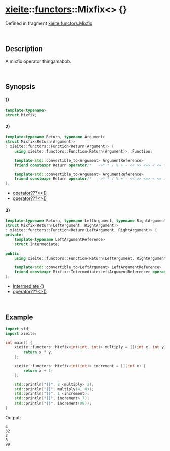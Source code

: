 # [xieite](../../xieite.md)\:\:[functors](../../functors.md)\:\:Mixfix\<\> \{\}
Defined in fragment [xieite:functors.Mixfix](../../../src/functors/mixfix.cpp)

&nbsp;

## Description
A mixfix operator thingamabob.

&nbsp;

## Synopsis
#### 1)
```cpp
template<typename>
struct Mixfix;
```
#### 2)
```cpp
template<typename Return, typename Argument>
struct Mixfix<Return(Argument)>
: xieite::functors::Function<Return(Argument)> {
    using xieite::functors::Function<Return(Argument)>::Function;

    template<std::convertible_to<Argument> ArgumentReference>
    friend constexpr Return operator/*   ->* * / % + - << >> <=> < <= > >= == != & ^ | && || *= /= %= += -= <<= >>= &= ^= |= ,   */(const Mixfix&, ArgumentReference&&);

    template<std::convertible_to<Argument> ArgumentReference>
    friend constexpr Return operator/*   ->* * / % + - << >> <=> < <= > >= == != & ^ | && || *= /= %= += -= <<= >>= &= ^= |= ,   */(ArgumentReference&&, const Mixfix&);
};
```
- [operator???\<\>\(\)](./structures/mixfix/2/operators/hhhhhhh.md)
- [operator???\<\>\(\)](./structures/mixfix/2/operators/out_of_ideas_help.md)
#### 3)
```cpp
template<typename Return, typename LeftArgument, typename RightArgument>
struct Mixfix<Return(LeftArgument, RightArgument)>
: xieite::functors::Function<Return(LeftArgument, RightArgument)> {
private:
    template<typename LeftArgumentReference>
    struct Intermediate;

public:
    using xieite::functors::Function<Return(LeftArgument, RightArgument)>::Function;

    template<std::convertible_to<LeftArgument> LeftArgumentReference>
    friend constexpr Mixfix::Intermediate<LeftArgumentReference> operator/*   ->* * / % + - << >> <=> < <= > >= == != & ^ | && || *= /= %= += -= <<= >>= &= ^= |= ,   */(LeftArgumentReference&&, const Mixfix&) noexcept;
};
```
- [Intermediate \{\}](./structures/mixfix/3/intermediate.md)
- [operator???\<\>\(\)](./structures/mixfix/3/operators/i_dont_even_know.md)

&nbsp;

## Example
```cpp
import std;
import xieite;

int main() {
    xieite::functors::Mixfix<int(int, int)> multiply = [](int x, int y) {
        return x * y;
    };

    xieite::functors::Mixfix<int(int)> increment = [](int x) {
        return x + 1;
    };

    std::println("{}", 2 <multiply> 2);
    std::println("{}", multiply(4, 8));
    std::println("{}", 1 <increment);
    std::println("{}", increment> 7);
    std::println("{}", increment(98));
}
```
Output:
```
4
32
2
8
99
```
